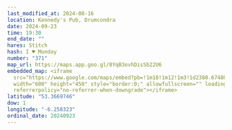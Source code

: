 ```yaml
---
last_modified_at: 2024-08-16
location: Kennedy's Pub, Drumcondra
date: 2024-09-23
time: 19:30
end_date: ""
hares: Stitch
hash: I ♥ Monday
number: "371"
map_url: https://maps.app.goo.gl/8YqB3ovhDisSb22U6
embedded_map: <iframe
  src="https://www.google.com/maps/embed?pb=!1m18!1m12!1m3!1d2380.6748046692665!2d-6.2557481!3d53.3669746!2m3!1f0!2f0!3f0!3m2!1i1024!2i768!4f13.1!3m3!1m2!1s0x48670e658204c11b%3A0xe160eb7a273e8a79!2sKennedy&#39;s%20Pub!5e0!3m2!1sen!2sie!4v1726864006576!5m2!1sen!2sie"
  width="600" height="450" style="border:0;" allowfullscreen="" loading="lazy"
  referrerpolicy="no-referrer-when-downgrade"></iframe>
latitude: "53.3669746"
dow: 1
longitude: "-6.258323"
ordinal_date: 20240923
---
```

